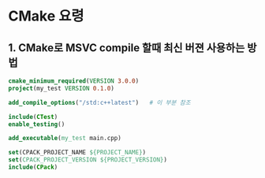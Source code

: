 # CMake 요령

## 1. CMake로 MSVC compile 할때 최신 버젼 사용하는 방법

```cmake
cmake_minimum_required(VERSION 3.0.0)
project(my_test VERSION 0.1.0)

add_compile_options("/std:c++latest")   # 이 부분 참조

include(CTest)
enable_testing()

add_executable(my_test main.cpp)

set(CPACK_PROJECT_NAME ${PROJECT_NAME})
set(CPACK_PROJECT_VERSION ${PROJECT_VERSION})
include(CPack)
```